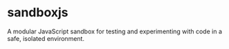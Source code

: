# sandboxjs
A modular JavaScript sandbox for testing and experimenting with code in a safe, isolated environment.

